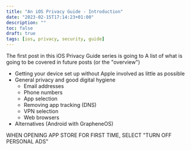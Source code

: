 ```yaml
---
title: "An iOS Privacy Guide - Introduction"
date: "2023-02-15T17:14:23+01:00"
description: ""
toc: false
draft: true
tags: [ios, privacy, security, guide]
---
```

The first post in this iOS Privacy Guide series is going to
A list of what is going to be covered in future posts (or the "overview")

- Getting your device set up without Apple involved as little as possible
- General privacy and good digital hygiene
  - Email addresses
  - Phone numbers
  - App selection
  - Removing app tracking (DNS)
  - VPN selection
  - Web browsers
- Alternatives (Android with GrapheneOS)

WHEN OPENING APP STORE FOR FIRST TIME, SELECT "TURN OFF PERSONAL ADS"